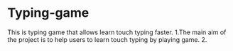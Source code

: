# Typing-game
This is typing game that allows learn touch typing faster.
1.The main aim of the project is to help users to learn touch typing by playing game.
2.


